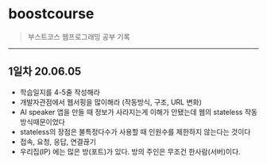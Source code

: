 # boostcourse
>부스트코스 웹프로그래밍 공부 기록
----

## 1일차 20.06.05
* 학습일지를 4-5줄 작성해라
* 개발자관점에서 웹서핑을 많이해라 (작동방식, 구조, URL 변화)
* AI speaker 앱을 만들 때 정보가 사라지는게 이해가 안됐는데 웹의 stateless 작동방식때문이었다
* stateless의 장점은 불특정다수가 사용할 때 인원수를 제한하지 않는다는 것이다
* 접속, 요청, 응답, 연결끊기
* 우리집(IP) 에는 많은 방(포트)가 있다. 방의 주인은 무조건 한사람(서버)이다.
